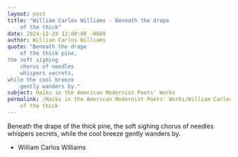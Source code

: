 ```yaml
---
layout: post
title: "William Carlos Williams - Beneath the drape
    of the thick"
date: 2024-12-28 12:00:00 -0000
author: William Carlos Williams
quote: "Beneath the drape
    of the thick pine,
the soft sighing
    chorus of needles
    whispers secrets,
while the cool breeze
    gently wanders by."
subject: Haiku in the American Modernist Poets' Works
permalink: /Haiku in the American Modernist Poets' Works/William Carlos Williams/William Carlos Williams - Beneath the drape
    of the thick
---
```


Beneath the drape
    of the thick pine,
the soft sighing
    chorus of needles
    whispers secrets,
while the cool breeze
    gently wanders by.

- William Carlos Williams
